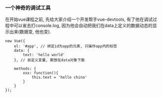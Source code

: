 ### 一个神奇的调试工具

在开始vue课程之前, 先给大家介绍一个开发帮手vue-devtools, 有了他在调试过程中可以省去打console.log, 因为他会自动把我们在data上定义的数据动态的显示出来\(数据变, 他也变\).

```
new Vue({
    el: '#app', // 绑定id为app的元素, 只操作app内的标签
    data: {
        text: 'hello world'
    }, // 自定义变量, 都放在data对象下面

    methods: {
        xxx: function(){
            this.text = 'hello china'
        }
    }
});
```



